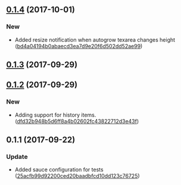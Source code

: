 <a name="0.1.4"></a>
## [0.1.4](https://github.com/advanced-rest-client/saved-request-editor/compare/0.1.3...0.1.4) (2017-10-01)


### New

* Added resize notification when autogrow texarea changes height ([bd4a04194b0abaecd3ea7d9e20f6d502dd52ae99](https://github.com/advanced-rest-client/saved-request-editor/commit/bd4a04194b0abaecd3ea7d9e20f6d502dd52ae99))



<a name="0.1.3"></a>
## [0.1.3](https://github.com/advanced-rest-client/saved-request-editor/compare/0.1.2...0.1.3) (2017-09-29)




<a name="0.1.2"></a>
## [0.1.2](https://github.com/advanced-rest-client/saved-request-editor/compare/0.1.1...0.1.2) (2017-09-29)


### New

* Adding support for history items. ([dfd32b948b5d6ff8a4b02602fc43822712d3e43f](https://github.com/advanced-rest-client/saved-request-editor/commit/dfd32b948b5d6ff8a4b02602fc43822712d3e43f))



<a name="0.1.1"></a>
## 0.1.1 (2017-09-22)


### Update

* Added sauce configuration for tests ([25acfb99d92200ced20baadbfcd10dd123c76725](https://github.com/advanced-rest-client/saved-request-editor/commit/25acfb99d92200ced20baadbfcd10dd123c76725))



